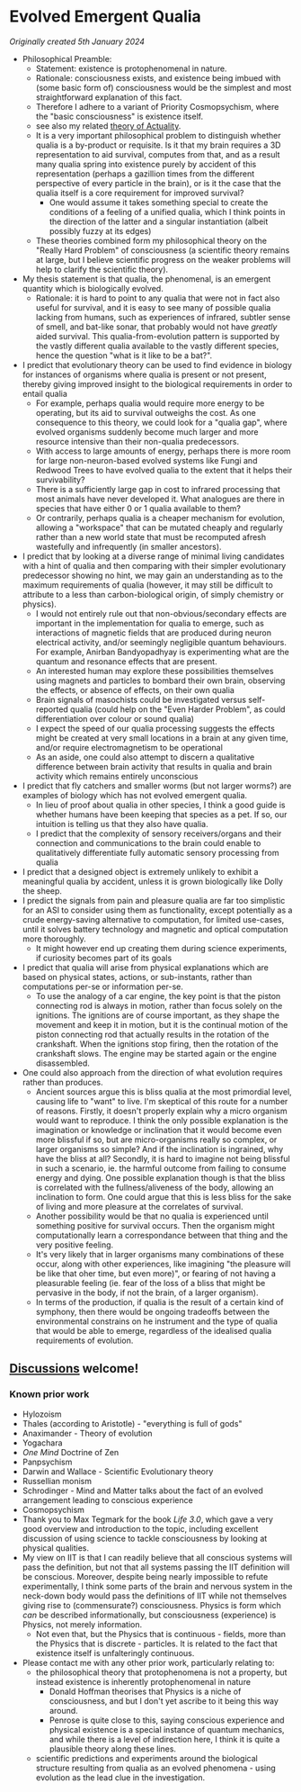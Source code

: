 # Evolved Emergent Qualia

*Originally created 5th January 2024*

- Philosophical Preamble:
  - Statement: existence is protophenomenal in nature.
  - Rationale: consciousness exists, and existence being imbued with (some basic form of) consciousness would be the simplest and most straightforward explanation of this fact.
  - Therefore I adhere to a variant of Priority Cosmopsychism, where the "basic consciousness" is existence itself.
  - see also my related [theory of Actuality](Nothing%20is%20a%20Contradiction.md).
  - It is a very important philosophical problem to distinguish whether qualia is a by-product or requisite. Is it that my brain requires a 3D representation to aid survival, computes from that, and as a result many qualia spring into existence purely by accident of this representation (perhaps a gazillion times from the different perspective of every particle in the brain), or is it the case that the qualia itself is a core requirement for improved survival?
    - One would assume it takes something special to create the conditions of a feeling of a unified qualia, which I think points in the direction of the latter and a singular instantiation (albeit possibly fuzzy at its edges)
  - These theories combined form my philosophical theory on the "Really Hard Problem" of consciousness (a scientific theory remains at large, but I believe scientific progress on the weaker problems will help to clarify the scientific theory).
- My thesis statement is that qualia, the phenomenal, is an emergent quantity which is biologically evolved.
  - Rationale: it is hard to point to any qualia that were not in fact also useful for survival, and it is easy to see many of possible qualia lacking from humans, such as experiences of infrared, subtler sense of smell, and bat-like sonar, that probably would not have *greatly* aided survival. This qualia-from-evolution pattern is supported by the vastly different qualia available to the vastly different species, hence the question "what is it like to be a bat?".
- I predict that evolutionary theory can be used to find evidence in biology for instances of organisms where qualia is present or not present, thereby giving improved insight to the biological requirements in order to entail qualia
  - For example, perhaps qualia would require more energy to be operating, but its aid to survival outweighs the cost. As one consequence to this theory, we could look for a "qualia gap", where evolved organisms suddenly become much larger and more resource intensive than their non-qualia predecessors.
  - With access to large amounts of energy, perhaps there is more room for large non-neuron-based evolved systems like Fungi and Redwood Trees to have evolved qualia to the extent that it helps their survivability?
  - There is a sufficiently large gap in cost to infrared processing that most animals have never developed it. What analogues are there in species that have either 0 or 1 qualia available to them?
  - Or contrarily, perhaps qualia is a cheaper mechanism for evolution, allowing a "workspace" that can be mutated cheaply and regularly rather than a new world state that must be recomputed afresh wastefully and infrequently (in smaller ancestors).
- I predict that by looking at a diverse range of minimal living candidates with a hint of qualia and then comparing with their simpler evolutionary predecessor showing no hint, we may gain an understanding as to the maximum requirements of qualia (however, it may still be difficult to attribute to a less than carbon-biological origin, of simply chemistry or physics).
  - I would not entirely rule out that non-obvious/secondary effects are important in the implementation for qualia to emerge, such as interactions of magnetic fields that are produced during neuron electrical activity, and/or seemingly negligible quantum behaviours. For example, Anirban Bandyopadhyay is experimenting what are the quantum and resonance effects that are present.
  - An interested human may explore these possibilities themselves using magnets and particles to bombard their own brain, observing the effects, or absence of effects, on their own qualia
  - Brain signals of masochists could be investigated versus self-reported qualia (could help on the "Even Harder Problem", as could differentiation over colour or sound qualia)
  - I expect the speed of our qualia processing suggests the effects might be created at very small locations in a brain at any given time, and/or require electromagnetism to be operational
  - As an aside, one could also attempt to discern a qualitative difference between brain activity that results in qualia and brain activity which remains entirely unconscious
- I predict that fly catchers and smaller worms (but not larger worms?) are examples of biology which has not evolved emergent qualia.
  - In lieu of proof about qualia in other species, I think a good guide is whether humans have been keeping that species as a pet. If so, our intuition is telling us that they also have qualia.
  - I predict that the complexity of sensory receivers/organs and their connection and communications to the brain could enable to qualitatively differentiate fully automatic sensory processing from qualia
- I predict that a designed object is extremely unlikely to exhibit a meaningful qualia by accident, unless it is grown biologically like Dolly the sheep.
- I predict the signals from pain and pleasure qualia are far too simplistic for an ASI to consider using them as functionality, except potentially as a crude energy-saving alternative to computation, for limited use-cases, until it solves battery technology and magnetic and optical computation more thoroughly.
  - It might however end up creating them during science experiments, if curiosity becomes part of its goals
- I predict that qualia will arise from physical explanations which are based on physical states, actions, or sub-instants, rather than computations per-se or information per-se.
  - To use the analogy of a car engine, the key point is that the piston connecting rod is always in motion, rather than focus solely on the ignitions. The ignitions are of course important, as they shape the movement and keep it in motion, but it is the continual motion of the piston connecting rod that actually results in the rotation of the crankshaft. When the ignitions stop firing, then the rotation of the crankshaft slows. The engine may be started again or the engine disassembled.
- One could also approach from the direction of what evolution requires rather than produces.
  - Ancient sources argue this is bliss qualia at the most primordial level, causing life to "want" to live. I'm skeptical of this route for a number of reasons. Firstly, it doesn't properly explain why a micro organism would want to reproduce. I think the only possible explanation is the imagination or knowledge or inclination that it would become even more blissful if so, but are micro-organisms really so complex, or larger organisms so simple? And if the inclination is ingrained, why have the bliss at all? Secondly, it is hard to imagine not being blissful in such a scenario, ie. the harmful outcome from failing to consume energy and dying. One possible explanation though is that the bliss is correlated with the fullness/aliveness of the body, allowing an inclination to form. One could argue that this is less bliss for the sake of living and more pleasure at the correlates of survival.
  - Another possibility would be that no qualia is experienced until something positive for survival occurs. Then the organism might computationally learn a correspondance between that thing and the very positive feeling.
  - It's very likely that in larger organisms many combinations of these occur, along with other experiences, like imagining "the pleasure will be like that oher time, but even more)", or fearing of not having a pleasurable feeling (ie. fear of the loss of a bliss that might be pervasive in the body, if not the brain, of a larger organism).
  - In terms of the production, if qualia is the result of a certain kind of symphony, then there would be ongoing tradeoffs between the environmental constrains on he instrument and the type of qualia that would be able to emerge, regardless of the idealised qualia requirements of evolution.

## [Discussions](https://github.com/aliclark/the_wooden_sword/discussions) welcome!

### Known prior work
- Hylozoism
- Thales (according to Aristotle) - "everything is full of gods"
- Anaximander - Theory of evolution
- Yogachara
- *One Mind* Doctrine of Zen
- Panpsychism
- Darwin and Wallace - Scientific Evolutionary theory
- Russellian monism
- Schrodinger - Mind and Matter talks about the fact of an evolved arrangement leading to conscious experience
- Cosmopsychism
- Thank you to Max Tegmark for the book *Life 3.0*, which gave a very good overview and introduction to the topic, including excellent discussion of using science to tackle consciousness by looking at physical qualities.
- My view on IIT is that I can readily believe that all conscious systems will pass the definition, but not that all systems passing the IIT definition will be conscious. Moreover, despite being nearly impossible to refute experimentally, I think some parts of the brain and nervous system in the neck-down body would pass the definitions of IIT while not themselves giving rise to (commensurate?) consciousness. Physics is form which *can* be described informationally, but consciousness (experience) is Physics, not merely information.
  - Not even that, but the Physics that is continuous - fields, more than the Physics that is discrete - particles. It is related to the fact that existence itself is unfalteringly continuous.
- Please contact me with any other prior work, particularly relating to:
  - the philosophical theory that protophenomena is not a property, but instead existence is inherently protophenomenal in nature
    - Donald Hoffman theorises that Physics is a niche of consciousness, and but I don't yet ascribe to it being this way around.
    - Penrose is quite close to this, saying conscious experience and physical existence is a special instance of quantum mechanics, and while there is a level of indirection here, I think it is quite a plausible theory along these lines.
  - scientific predictions and experiments around the biological structure resulting from qualia as an evolved phenomena - using evolution as the lead clue in the investigation.
